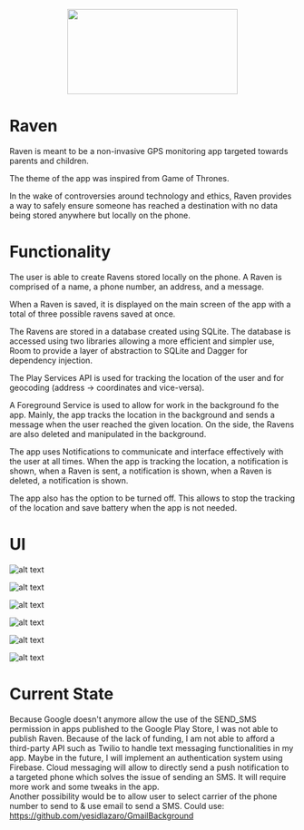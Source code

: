 <p align="center">
  <img width="300" height="150" src="https://github.com/AmineToualbi/Raven/blob/master/app/src/main/res/drawable/ravenlogo.png">
</p>

# Raven

Raven is meant to be a non-invasive GPS monitoring app targeted towards parents and children. 

The theme of the app was inspired from Game of Thrones.

In the wake of controversies around technology and ethics, Raven provides a way to safely ensure someone has reached a destination with no data being stored anywhere but locally on the phone. 


# Functionality

The user is able to create Ravens stored locally on the phone. A Raven is comprised of a name, a phone number, an address, and a message. 

When a Raven is saved, it is displayed on the main screen of the app with a total of three possible ravens saved at once. 

The Ravens are stored in a database created using SQLite. The database is accessed using two libraries allowing a more efficient and simpler use, Room to provide a layer of abstraction to SQLite and Dagger for dependency injection. 

The Play Services API is used for tracking the location of the user and for geocoding (address -> coordinates and vice-versa). 

A Foreground Service is used to allow for work in the background fo the app. Mainly, the app tracks the location in the background and sends a message when the user reached the given location. On the side, the Ravens are also deleted and manipulated in the background. 

The app uses Notifications to communicate and interface effectively with the user at all times. When the app is tracking the location, a notification is shown, when a Raven is sent, a notification is shown, when a Raven is deleted, a notification is shown. 

The app also has the option to be turned off. This allows to stop the tracking of the location and save battery when the app is not needed. 

# UI

![alt text](http://image.noelshack.com/fichiers/2019/18/1/1556563468-raven1.png)

![alt text](http://image.noelshack.com/fichiers/2019/18/1/1556563468-raven2.png)

![alt text](http://image.noelshack.com/fichiers/2019/18/1/1556563468-raven3.png)

![alt text](http://image.noelshack.com/fichiers/2019/18/1/1556563468-raven4.png)

![alt text](http://image.noelshack.com/fichiers/2019/18/1/1556563468-raven5.png)

![alt text](http://image.noelshack.com/fichiers/2019/18/1/1556563468-raven6.png)


# Current State

Because Google doesn't anymore allow the use of the SEND_SMS permission in apps published to the Google Play Store, I was not able to publish Raven. 
Because of the lack of funding, I am not able to afford a third-party API such as Twilio to handle text messaging functionalities in my app. 
Maybe in the future, I will implement an authentication system using Firebase. Cloud messaging will allow to directly send a push notification to a targeted phone which solves the issue of sending an SMS. It will require more work and some tweaks in the app.  
Another possibility would be to allow user to select carrier of the phone number to send to & use email to send a SMS. Could use: https://github.com/yesidlazaro/GmailBackground

